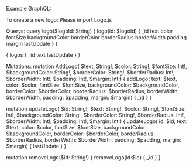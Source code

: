 Example GraphQL:

To create a new logo:
Please import Logo.js

Querys:
query logo($logoId: String) {
        logo(id: $logoId) {
            _id
            text
            color
            fontSize
            backgroundColor
            borderColor
            borderRadius
            borderWidth
            padding
            margin
            lastUpdate
        }
    }

{
    logos {
      _id
      text
      lastUpdate
    }
  }


Mutations:
mutation AddLogo(
        $text: String!,
        $color: String!,
        $fontSize: Int!,
        $backgroundColor: String!,
        $borderColor: String!,
        $borderRadius: Int!,
        $borderWidth: Int!,
        $padding: Int!,
        $margin: Int!) {
        addLogo(
            text: $text,
            color: $color,
            fontSize: $fontSize,
            backgroundColor: $backgroundColor,
            borderColor: $borderColor,
            borderRadius: $borderRadius,
            borderWidth: $borderWidth,
            padding: $padding,
            margin: $margin) {
            _id
        }
    }

mutation updateLogo(
        $id: String!,
        $text: String!,
        $color: String!,
        $fontSize: Int!,
        $backgroundColor: String!,
        $borderColor: String!,
        $borderRadius: Int!,
        $borderWidth: Int!,
        $padding: Int!,
        $margin: Int!) {
            updateLogo(
                id: $id,
                text: $text,
                color: $color,
                fontSize: $fontSize,
                backgroundColor: $backgroundColor,
                borderColor: $borderColor,
                borderRadius: $borderRadius,
                borderWidth: $borderWidth,
                padding: $padding,
                margin: $margin) {
                    lastUpdate
                }
        }

mutation removeLogo($id: String!) {
    removeLogo(id:$id) {
      _id
    }
  }